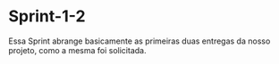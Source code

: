 # Sprint-1-2
Essa Sprint abrange basicamente as primeiras duas entregas da nosso projeto, como a mesma foi solicitada.
